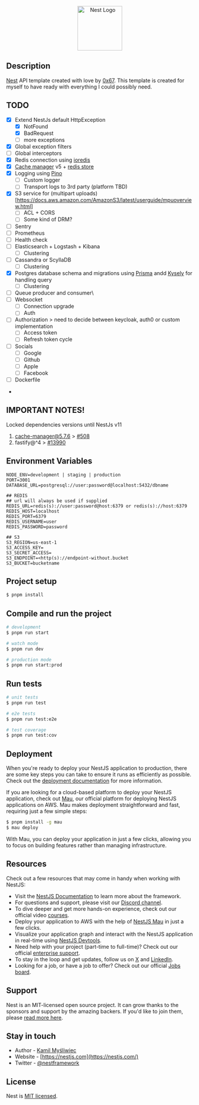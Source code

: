 <p align="center">
  <a href="http://nestjs.com/" target="blank"><img src="https://nestjs.com/img/logo-small.svg" width="120" alt="Nest Logo" /></a>
</p>

[circleci-image]: https://img.shields.io/circleci/build/github/nestjs/nest/master?token=abc123def456
[circleci-url]: https://circleci.com/gh/nestjs/nest.

## Description

[Nest](https://github.com/nestjs/nest) API template created with love by [0x67](https://github.com/0x67). This template is created for myself to have ready with everything I could possibly need.

## TODO

- [x] Extend NestJs default HttpException
  - [x] NotFound
  - [x] BadRequest
  - [ ] more exceptions
- [x] Global exception filters
- [ ] Global interceptors
- [x] Redis connection using [ioredis](https://www.npmjs.com/package/ioredis)
- [x] [Cache manager](https://github.com/jaredwray/cacheable/blob/main/packages/cache-manager/READMEv5.md) v5 + [redis store](https://www.npmjs.com/package/cache-manager-ioredis-yet)
- [x] Logging using [Pino](https://github.com/iamolegga/nestjs-pino)
  - [ ] Custom logger
  - [ ] Transport logs to 3rd party (platform TBD)
- [x] S3 service for (multipart uploads)[https://docs.aws.amazon.com/AmazonS3/latest/userguide/mpuoverview.html]
  - [ ] ACL + CORS
  - [ ] Some kind of DRM?
- [ ] Sentry
- [ ] Prometheus
- [ ] Health check
- [ ] Elasticsearch + Logstash + Kibana
  - [ ] Clustering
- [ ] Cassandra or ScyllaDB
  - [ ] Clustering
- [x] Postgres database schema and migrations using [Prisma](https://docs.nestjs.com/recipes/prisma) andd [Kysely](https://kysely.dev/docs/getting-started) for handling query
  - [ ] Clustering
- [ ] Queue producer and consumer\
- [ ] Websocket
  - [ ] Connection upgrade
  - [ ] Auth
- [ ] Authorization > need to decide between keycloak, auth0 or custom implementation
  - [ ] Access token
  - [ ] Refresh token cycle
- [ ] Socials
  - [ ] Google
  - [ ] Github
  - [ ] Apple
  - [ ] Facebook
- [ ] Dockerfile
-

## IMPORTANT NOTES!

Locked dependencies versions until NestJs v11

1. cache-manager@5.7.6 > [#508](https://github.com/nestjs/cache-manager/pull/508)
2. fastify@^4 > [#13990](https://github.com/nestjs/nest/pull/13990)

## Environment Variables

```
NODE_ENV=development | staging | production
PORT=3001
DATABASE_URL=postgresql://user:password@localhost:5432/dbname

## REDIS
## url will always be used if supplied
REDIS_URL=redis(s)://user:password@host:6379 or redis(s)://host:6379
REDIS_HOST=localhost
REDIS_PORT=6379
REDIS_USERNAME=user
REDIS_PASSWORD=password

## S3
S3_REGION=us-east-1
S3_ACCESS_KEY=
S3_SECRET_ACCESS=
S3_ENDPOINT=<http(s)://endpoint-without.bucket
S3_BUCKET=bucketname

```

## Project setup

```bash
$ pnpm install
```

## Compile and run the project

```bash
# development
$ pnpm run start

# watch mode
$ pnpm run dev

# production mode
$ pnpm run start:prod
```

## Run tests

```bash
# unit tests
$ pnpm run test

# e2e tests
$ pnpm run test:e2e

# test coverage
$ pnpm run test:cov
```

## Deployment

When you're ready to deploy your NestJS application to production, there are some key steps you can take to ensure it runs as efficiently as possible. Check out the [deployment documentation](https://docs.nestjs.com/deployment) for more information.

If you are looking for a cloud-based platform to deploy your NestJS application, check out [Mau](https://mau.nestjs.com), our official platform for deploying NestJS applications on AWS. Mau makes deployment straightforward and fast, requiring just a few simple steps:

```bash
$ pnpm install -g mau
$ mau deploy
```

With Mau, you can deploy your application in just a few clicks, allowing you to focus on building features rather than managing infrastructure.

## Resources

Check out a few resources that may come in handy when working with NestJS:

- Visit the [NestJS Documentation](https://docs.nestjs.com) to learn more about the framework.
- For questions and support, please visit our [Discord channel](https://discord.gg/G7Qnnhy).
- To dive deeper and get more hands-on experience, check out our official video [courses](https://courses.nestjs.com/).
- Deploy your application to AWS with the help of [NestJS Mau](https://mau.nestjs.com) in just a few clicks.
- Visualize your application graph and interact with the NestJS application in real-time using [NestJS Devtools](https://devtools.nestjs.com).
- Need help with your project (part-time to full-time)? Check out our official [enterprise support](https://enterprise.nestjs.com).
- To stay in the loop and get updates, follow us on [X](https://x.com/nestframework) and [LinkedIn](https://linkedin.com/company/nestjs).
- Looking for a job, or have a job to offer? Check out our official [Jobs board](https://jobs.nestjs.com).

## Support

Nest is an MIT-licensed open source project. It can grow thanks to the sponsors and support by the amazing backers. If you'd like to join them, please [read more here](https://docs.nestjs.com/support).

## Stay in touch

- Author - [Kamil Myśliwiec](https://twitter.com/kammysliwiec)
- Website - [https://nestjs.com](https://nestjs.com/)
- Twitter - [@nestframework](https://twitter.com/nestframework)

## License

Nest is [MIT licensed](https://github.com/nestjs/nest/blob/master/LICENSE).
